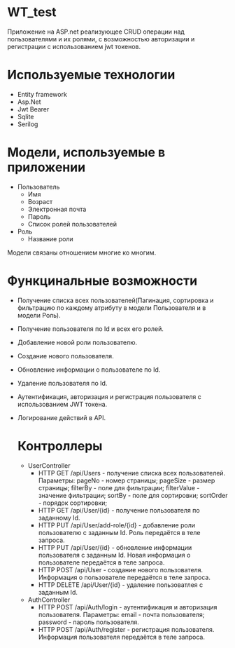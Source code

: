# WT_test
Приложение на ASP.net реализующее CRUD операции над пользователями и их ролями, с возможностью авторизации и регистрации с использованием jwt токенов.
# Используемые технологии
* Entity framework
* Asp.Net
* Jwt Bearer
* Sqlite
* Serilog
# Модели, используемые в приложении
* Пользователь
  + Имя
  + Возраст
  + Электронная почта
  + Пароль
  + Список ролей пользователей
* Роль
  + Название роли

Модели связаны отношением многие ко многим.
# Функцинальные возможности
* Получение списка всех пользователей(Пагинация, сортировка и фильтрацию по каждому атрибуту в модели Пользователя и в модели Роль).
* Получение пользователя по Id и всех его ролей.
* Добавление новой роли пользователю.
* Создание нового пользователя.
* Обновление информации о пользователе по Id.
* Удаление пользователя по Id.
* Аутентификация, авторизация и регистрация пользователя с использованием JWT токена.
* Логирование действий в API.

  # Контроллеры
  * UserController
    + HTTP GET /api/Users - получение списка всех пользователей. Параметры: pageNo - номер страницы; pageSize - размер страницы; filterBy - поле для фильтрации; filterValue - значение фильтрации; sortBy - поле для сортировки; sortOrder - порядок сортировки;
    + HTTP GET /api/User/{id} - получение пользователя по заданному Id.
    + HTTP PUT /api/User/add-role/{id} - добавление роли пользователю с заданным Id. Роль передаётся в теле запроса.
    + HTTP PUT /api/User/{id} - обновление информации пользователя с заданным Id. Новая информация о пользователе передаётся в теле запроса.
    + HTTP POST /api/User - создание нового пользователя. Информация о пользователе передаётся в теле запроса.
    + HTTP DELETE /api/User/{id} - удаление пользоватлея с заданным Id.
  * AuthController
    + HTTP POST /api/Auth/login - аутентификация и авторизация пользователя. Параметры: email - почта пользователя; password - пароль пользователя.
    + HTTP POST /api/Auth/register - регистрация пользователя. Информация пользователя передаётся в теле запроса.   
